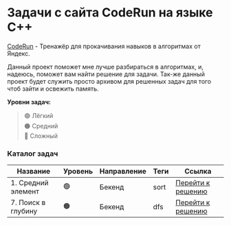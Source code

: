 # Задачи с сайта CodeRun на языке C++

<a href="https://coderun.yandex.ru/">CodeRun</a> - Тренажёр для прокачивания навыков в алгоритмах от Яндекс. 

Данный проект поможет мне лучше разбираться в алгоритмах, и, надеюсь, поможет вам найти решение для задачи. 
Так-же данный проект будет служить просто архивом для решенных задач для того чтоб зайти и освежить память.

**Уровни задач:** <br>
>🟢 Лёгкий <br>
>🟠 Средний <br>
>🔴 Сложный <br>

### Каталог задач

| Название                                  | Уровень | Направление | Теги                   | Ссылка                 |
|-------------------------------------------|---------|-------------|------------------------|------------------------|
| 1. Средний элемент                        | 🟢      | Бекенд      | sort                   | <a href="">Перейти к решению</a> |
| 7. Поиск в глубину                        | 🟠      | Бекенд      | dfs                    | <a href="https://github.com/neuezeldaa/Algorithms_CodeRun/blob/main/solution/7.cpp">Перейти к решению</a> |
